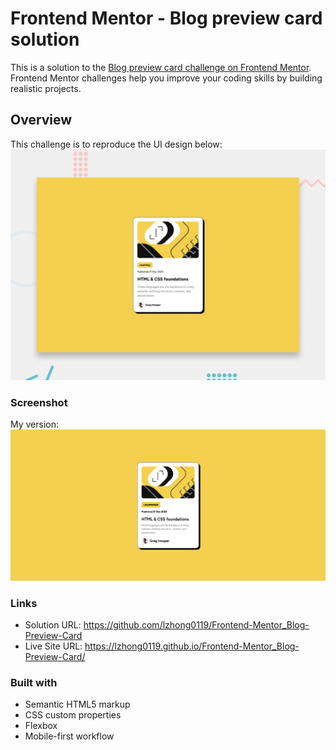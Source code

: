 # Frontend Mentor - Blog preview card solution

This is a solution to the [Blog preview card challenge on Frontend Mentor](https://www.frontendmentor.io/challenges/blog-preview-card-ckPaj01IcS). Frontend Mentor challenges help you improve your coding skills by building realistic projects. 

## Overview

This challenge is to reproduce the UI design below: ![](./preview.jpg)

### Screenshot

My version: 
![](./assets/images/screenshot.PNG)


### Links

- Solution URL: https://github.com/lzhong0119/Frontend-Mentor_Blog-Preview-Card
- Live Site URL: https://lzhong0119.github.io/Frontend-Mentor_Blog-Preview-Card/

### Built with

- Semantic HTML5 markup
- CSS custom properties
- Flexbox
- Mobile-first workflow